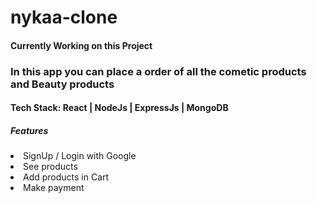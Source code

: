 # nykaa-clone
<h4>Currently Working on this Project</h4>
<h3>In this app you can place a order of all the cometic products and Beauty products</h3>
<h4>Tech Stack: React | NodeJs | ExpressJs | MongoDB</h4>
<h5>Features</h5>
<li>SignUp / Login with Google</li>
<li>See products</li>
<li>Add products in Cart</li>
<li>Make payment</li>
